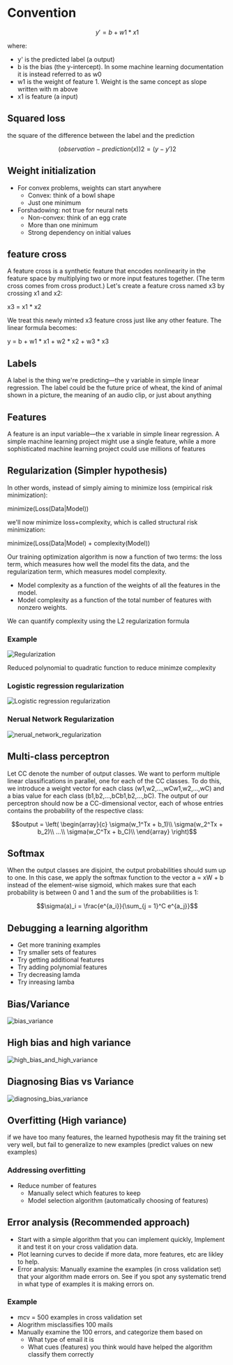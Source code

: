 # Convention 

```math
y' = b + w1 * x1
```

where:

* y' is the predicted label (a output)
* b is the bias (the y-intercept). In some machine learning documentation it is instead referred to as w0
* w1 is the weight of feature 1. Weight is the same concept as slope written with m above
* x1 is feature (a input)


## Squared loss

the square of the difference between the label and the prediction

```math
(observation - prediction(x))2 = (y - y')2
```

## Weight initialization 

* For convex problems, weights can start anywhere
    * Convex: think of a bowl shape 
    * Just one minimum
* Forshadowing: not true for neural nets
    * Non-convex: think of an egg crate
    * More than one minimum
    * Strong dependency on initial values    

## feature cross

A feature cross is a synthetic feature that encodes nonlinearity in the feature space by multiplying two or more input features together. (The term cross comes from cross product.) Let's create a feature cross named x3 by crossing x1 and x2:    

x3 = x1 * x2

We treat this newly minted x3 feature cross just like any other feature. The linear formula becomes:

y = b + w1 * x1 + w2 * x2 + w3 * x3

## Labels

A label is the thing we're predicting—the y variable in simple linear regression. The label could be the future price of wheat, the kind of animal shown in a picture, the meaning of an audio clip, or just about anything

## Features

A feature is an input variable—the x variable in simple linear regression. A simple machine learning project might use a single feature, while a more sophisticated machine learning project could use millions of features

## Regularization (Simpler hypothesis)

In other words, instead of simply aiming to minimize loss (empirical risk minimization):

minimize(Loss(Data|Model))

we'll now minimize loss+complexity, which is called structural risk minimization:

minimize(Loss(Data|Model) + complexity(Model))

Our training optimization algorithm is now a function of two terms: the loss term, which measures how well the model fits the data, and the regularization term, which measures model complexity.

* Model complexity as a function of the weights of all the features in the model.
* Model complexity as a function of the total number of features with nonzero weights. 

We can quantify complexity using the L2 regularization formula

### Example 

![Regularization](images/regularization.png)

Reduced polynomial to quadratic function to reduce minimze complexity

### Logistic regression regularization

![Logistic regression regularization](images/logistic_regression_regularization.png)

### Nerual Network Regularization

![nerual_network_regularization](images/nerual_network_regularization.png)

## Multi-class perceptron

Let CC denote the number of output classes. We want to perform multiple linear classifications in parallel, one for each of the CC classes. To do this, we introduce a weight vector for each class (w1,w2,…,wCw1,w2,…,wC) and a bias value for each class (b1,b2,…,bCb1,b2,…,bC). The output of our perceptron should now be a CC-dimensional vector, each of whose entries contains the probability of the respective class:

$$output = \left( 
\begin{array}{c} 
\sigma(w_1^Tx + b_1)\\ 
\sigma(w_2^Tx + b_2)\\ 
…\\ 
\sigma(w_C^Tx + b_C)\\ 
\end{array} 
\right)$$

## Softmax

When the output classes are disjoint, the output probabilities should sum up to one. In this case, we apply the softmax function to the vector a = xW + b  instead of the element-wise sigmoid, which makes sure that each probability is between 0 and 1 and the sum of the probabilities is 1:

$$\sigma(a)_i = \frac{e^{a_i}}{\sum_{j = 1}^C e^{a_j}}$$

## Debugging a learning algorithm

* Get more tranining examples 
* Try smaller sets of features 
* Try getting additional features 
* Try adding polynomial features 
* Try decreasing lamda
* Try inreasing lamba

## Bias/Variance

![bias_variance](images/bias_variance.png)

## High bias and high variance

![high_bias_and_high_variance](images/high_bias_and_high_variance.png)

## Diagnosing Bias vs Variance

![diagnosing_bias_variance](images/diagnosing_bias_variance.png)

## Overfitting (High variance)

if we have too many features, the learned hypothesis may fit the training set very well, but fail to generalize to new examples (predict values on new examples)

### Addressing overfitting

* Reduce number of features
    * Manually select which features to keep 
    * Model selection algorithm (automatically choosing of features)

 ## Error analysis (Recommended approach)

 * Start with a simple algorithm that you can implement quickly, Implement it and test it on your cross validation data.
 * Plot learning curves to decide if more data, more features, etc are likley to help.
 * Error analysis: Manually examine the examples (in cross validation set) that your algorithm made errors on. See if you spot 
 any systematic trend in what type of examples it is making errors on.

 ### Example 
 * mcv = 500 examples in cross validation set 
 * Alogrithm misclassifies 100 mails
 * Manually examine the 100 errors, and categorize them based on 
    * What type of email it is 
    * What cues (features) you think would have helped the algorithm classify them correctly
